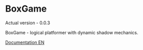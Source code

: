 # BoxGame
Actual version - 0.0.3

BoxGame - logical platformer with dynamic shadow mechanics.

[Documentation EN](https://fyodorovaleksej.github.io/BoxGame/)
